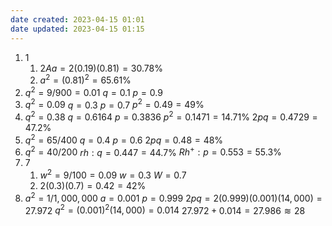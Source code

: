 ```yaml
---
date created: 2023-04-15 01:01
date updated: 2023-04-15 01:15
---
```


1. 1
   1. $2Aa=2(0.19)(0.81)=30.78\%$
   2. $a^2=(0.81)^2=65.61\%$
2. $q^2=9/900=0.01$
   $q=0.1$
   $p=0.9$
3. $q^2=0.09$
   $q=0.3$
   $p=0.7$
   $p^2=0.49=49\%$
4. $q^2=0.38$
   $q=0.6164$
   $p=0.3836$
   $p^2=0.1471=14.71\%$
   $2pq=0.4729=47.2\%$
5. $q^2=65/400$
   $q=0.4$
   $p=0.6$
   $2pq=0.48=48\%$
6. $q^2=40/200$
   $rh:q=0.447=44.7\%$
   $Rh^+:p=0.553=55.3\%$
7. 7
	1. $w^2=9/100=0.09$
	   $w=0.3$
	   $W=0.7$
	2. $2(0.3)(0.7)=0.42=42\%$
8. $a^2=1/1,000,000$
   $a=0.001$
   $p=0.999$
   $2pq=2(0.999)(0.001)(14,000)=27.972$
   $q^2=(0.001)^2(14,000)=0.014$
   $27.972+0.014=27.986\approxident 28$
   
   